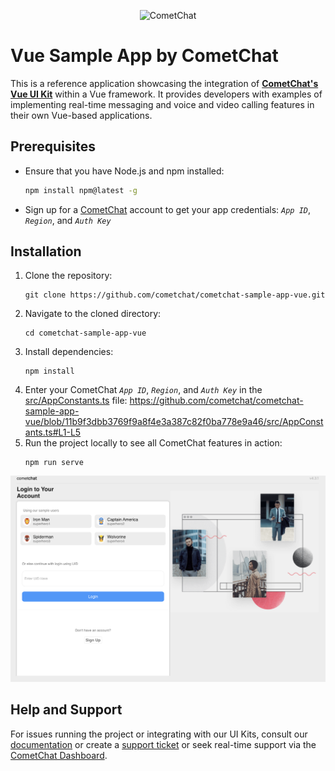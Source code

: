 <p align="center">
  <img alt="CometChat" src="https://assets.cometchat.io/website/images/logos/banner.png">
</p>


# Vue Sample App by CometChat

This is a reference application showcasing the integration of [**CometChat's Vue UI Kit**](https://www.cometchat.com/docs/v4/vue-uikit/overview) within a Vue framework. It provides developers with examples of implementing real-time messaging and voice and video calling features in their own Vue-based applications.

## Prerequisites

- Ensure that you have Node.js and npm installed:

    ```sh
    npm install npm@latest -g
    ```

- Sign up for a [CometChat](https://app.cometchat.com/) account to get your app credentials: _`App ID`_, _`Region`_, and _`Auth Key`_


## Installation
1. Clone the repository:
    ```
    git clone https://github.com/cometchat/cometchat-sample-app-vue.git
    ```
2. Navigate to the cloned directory:
    ```
    cd cometchat-sample-app-vue
    ```
3. Install dependencies:
    ```
    npm install
    ```
4. Enter your CometChat _`App ID`_, _`Region`_, and _`Auth Key`_ in the [src/AppConstants.ts](https://github.com/cometchat/cometchat-sample-app-vue/blob/v4/src/AppConstants.ts) file:
    https://github.com/cometchat/cometchat-sample-app-vue/blob/11b9f3dbb3769f9a8f4e3a387c82f0ba778e9a46/src/AppConstants.ts#L1-L5
5. Run the project locally to see all CometChat features in action:
    ```
    npm run serve
    ```
![HomeScreen](./Screenshots/HomeScreen.png)


## Help and Support
For issues running the project or integrating with our UI Kits, consult our [documentation](https://www.cometchat.com/docs/vue-uikit/integration) or create a [support ticket](https://help.cometchat.com/hc/en-us) or seek real-time support via the [CometChat Dashboard](http://app.cometchat.com/).
